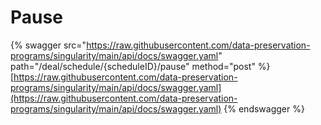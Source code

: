 # Pause

{% swagger src="https://raw.githubusercontent.com/data-preservation-programs/singularity/main/api/docs/swagger.yaml" path="/deal/schedule/{scheduleID}/pause" method="post" %}
[https://raw.githubusercontent.com/data-preservation-programs/singularity/main/api/docs/swagger.yaml](https://raw.githubusercontent.com/data-preservation-programs/singularity/main/api/docs/swagger.yaml)
{% endswagger %}
